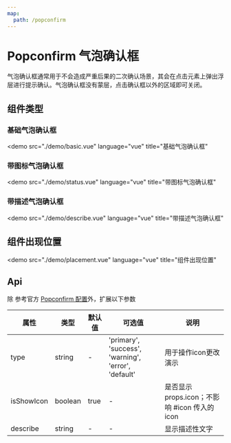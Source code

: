 ```yaml
---
map:
  path: /popconfirm
---
```


# Popconfirm 气泡确认框

气泡确认框通常用于不会造成严重后果的二次确认场景，其会在点击元素上弹出浮层进行提示确认。气泡确认框没有蒙层，点击确认框以外的区域即可关闭。

## 组件类型

### 基础气泡确认框

<demo src="./demo/basic.vue"
  language="vue"
  title="基础气泡确认框"
  >
</demo>

### 带图标气泡确认框

<demo src="./demo/status.vue"
  language="vue"
  title="带图标气泡确认框"
  >
</demo>

### 带描述气泡确认框

<demo src="./demo/describe.vue"
  language="vue"
  title="带描述气泡确认框"
  >
</demo>

## 组件出现位置

<demo src="./demo/placement.vue"
  language="vue"
  title="组件出现位置"
  >
</demo>

## Api

除 参考官方 [Popconfirm 配置](https://2x.antdv.com/components/popconfirm-cn#API)外，扩展以下参数

| 属性               | 类型                                                      | 默认值  | 可选值 | 说明                     |
| ------------------ | --------------------------------------------------------- | ------- | ------ | ------------------------ |
| type      | string                                              | -  |  'primary', 'success', 'warning', 'error', 'default'      | 用于操作icon更改演示 |
| isShowIcon      | boolean                                              |  true  |  -      | 是否显示props.icon；不影响 #icon 传入的 icon |
| describe      | string                                              | -  |  -      | 显示描述性文字 |
